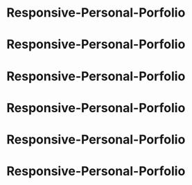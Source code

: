 # Responsive-Personal-Porfolio
# Responsive-Personal-Porfolio
# Responsive-Personal-Porfolio
# Responsive-Personal-Porfolio
# Responsive-Personal-Porfolio
# Responsive-Personal-Porfolio
